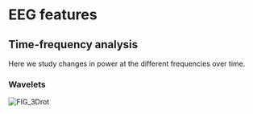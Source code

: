 # EEG features
## Time-frequency analysis
Here we study changes in power at the different frequencies over time. 
### Wavelets
![FIG_3Drot](https://user-images.githubusercontent.com/13642762/208641523-5de64f0b-8578-4c29-85c1-e94fd55169e9.gif)
